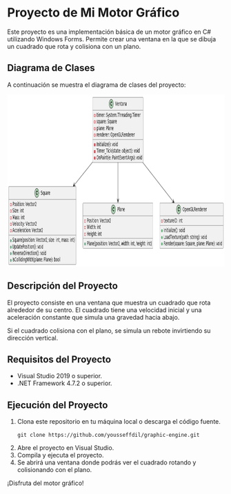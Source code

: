 # Proyecto de Mi Motor Gráfico

Este proyecto es una implementación básica de un motor gráfico en C# utilizando Windows Forms. Permite crear una ventana en la que se dibuja un cuadrado que rota y colisiona con un plano.
## Diagrama de Clases

A continuación se muestra el diagrama de clases del proyecto:
<div align="center">
    <img src="./preview/preview.png" width="100%" height="400vh">
</div>


## Descripción del Proyecto

El proyecto consiste en una ventana que muestra un cuadrado que rota alrededor de su centro. El cuadrado tiene una velocidad inicial y una aceleración constante que simula una gravedad hacia abajo.

Si el cuadrado colisiona con el plano, se simula un rebote invirtiendo su dirección vertical.

## Requisitos del Proyecto

- Visual Studio 2019 o superior.
- .NET Framework 4.7.2 o superior.

## Ejecución del Proyecto

1. Clona este repositorio en tu máquina local o descarga el código fuente.
    ```shell
    git clone https://github.com/yousseffdil/graphic-engine.git
2. Abre el proyecto en Visual Studio.
3. Compila y ejecuta el proyecto.
4. Se abrirá una ventana donde podrás ver el cuadrado rotando y colisionando con el plano.

¡Disfruta del motor gráfico!
